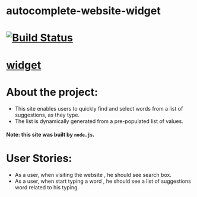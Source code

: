 # autocomplete-website-widget
# [![Build Status](https://travis-ci.org/Alaa-Khattab/node-project.svg?branch=master)](https://travis-ci.org/Alaa-Khattab/node-project)

# [widget](https://node-project-bootcamp.herokuapp.com/)

# About the project:
 - This site enables users to quickly find and select words from a list of suggestions, as they type.
 - The list is dynamically generated from a pre-populated list of values.
 
#### Note: this site was built by `node.js`.


# User Stories:
 - As a user, when visiting the website , he should see search box.
 - As a user, when start typing a word , he should see a list of suggestions word related to his typing.
